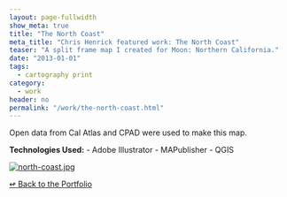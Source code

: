 ```yaml
---
layout: page-fullwidth
show_meta: true
title: "The North Coast"
meta_title: "Chris Henrick featured work: The North Coast"
teaser: "A split frame map I created for Moon: Northern California."
date: "2013-01-01"
tags:
  - cartography print 
category:
  - work
header: no
permalink: "/work/the-north-coast.html"
---
```



Open data from Cal Atlas and CPAD were used to make this map.

<strong>Technologies Used:</strong>  - Adobe Illustrator  - MAPublisher  - QGIS 


  <a href="{{site.url}}{{site.baseurl}}/images/north-coast.jpg" target="_blank">
    <img class="portfolio" src="{{site.url}}{{site.baseurl}}/images/north-coast.jpg" alt="north-coast.jpg">
  </a>



[<span class="back-arrow">&#8619;</span> Back to the Portfolio](/work/)
